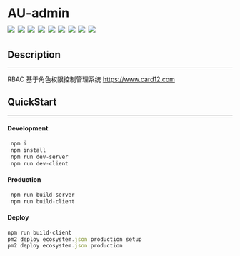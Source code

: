 # AU-admin <br/>![](https://img.shields.io/badge/react-v16.8.4-green) ![](https://img.shields.io/badge/webpack-v4.42.1-green) ![](https://img.shields.io/badge/antd-v3.15.2-green) ![](https://img.shields.io/badge/react--router--dom-v4.3.1-green) ![](https://img.shields.io/badge/express-v4.16.4-green) ![](https://img.shields.io/badge/redux-v4.0.1-green) ![](https://img.shields.io/badge/redux-v4.0.1-green) ![](https://img.shields.io/badge/redux-v4.0.1-green) ![](https://img.shields.io/badge/mongoose-v5.4.17-green)

## Description

---

RBAC 基于角色权限控制管理系统 https://www.card12.com

## QuickStart

---

#### Development

```javaScript
 npm i
 npm install
 npm run dev-server
 npm run dev-client
```

#### Production

```javaScript
 npm run build-server
 npm run build-client
```

#### Deploy

```javaScript
npm run build-client
pm2 deploy ecosystem.json production setup
pm2 deploy ecosystem.json production
```
